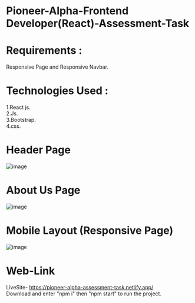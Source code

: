# Pioneer-Alpha-Frontend Developer(React)-Assessment-Task
# Requirements :
Responsive Page and Responsive Navbar. 
# Technologies Used :
1.React js.</br>
2.Js.</br>
3.Bootstrap.</br>
4.css.</br>
# Header Page 
![image](https://user-images.githubusercontent.com/77797499/140567629-983628f2-b663-402e-a3ee-bdf290f76b2d.png)
# About Us Page
![image](https://user-images.githubusercontent.com/77797499/140567782-73dea603-f706-42b0-b7a3-1946e27946d1.png)
# Mobile Layout (Responsive Page)
![image](https://user-images.githubusercontent.com/77797499/140569454-54e994af-93d1-425c-abd7-1b7b5b7eeebd.png)

# Web-Link
LiveSite- https://pioneer-alpha-assessment-task.netlify.app/ </br>
Download and enter "npm i" then "npm start" to run the project.



 
